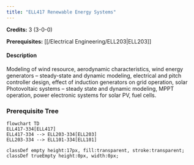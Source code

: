 ```yaml
---
title: "ELL417 Renewable Energy Systems"
---
```

**Credits:** 3 (3-0-0)

**Prerequisites:** [[/Electrical Engineering/ELL203|ELL203]]

#### Description
Modeling of wind resource, aerodynamic characteristics, wind energy generators – steady-state and dynamic modeling, electrical and pitch controller design, effect of induction generators on grid operation, solar Photovoltaic systems – steady state and dynamic modeling, MPPT operation, power electronic systems for solar PV, fuel cells.

### Prerequisite Tree

```mermaid
flowchart TD
ELL417-334[ELL417]
ELL417-334 --> ELL203-334[ELL203]
ELL203-334 --> ELL101-334[ELL101]

classDef empty height:17px, fill:transparent, stroke:transparent;
classDef trueEmpty height:0px, width:0px;
```
